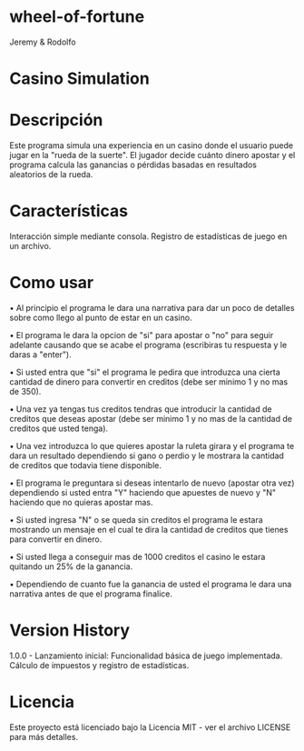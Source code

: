 # wheel-of-fortune
Jeremy &amp; Rodolfo
# Casino Simulation
# Descripción
Este programa simula una experiencia en un casino donde el usuario puede jugar en la "rueda de la suerte". El jugador decide cuánto dinero apostar y el programa calcula las ganancias o pérdidas basadas en resultados aleatorios de la rueda.

# Características
Interacción simple mediante consola.
Registro de estadísticas de juego en un archivo.

# Como usar
• Al principio el programa le dara una narrativa para dar un poco de detalles sobre como llego al punto de estar en un casino.

• El programa le dara la opcion de "si" para apostar o "no" para seguir adelante causando que se acabe el programa (escribiras tu respuesta y le daras a "enter").

• Si usted entra que "si" el programa le pedira que introduzca una cierta cantidad de dinero para convertir en creditos (debe ser minimo 1 y no mas de 350).

• Una vez ya tengas tus creditos tendras que introducir la cantidad de creditos que deseas apostar (debe ser minimo 1 y no mas de la cantidad de creditos que usted tenga).

• Una vez introduzca lo que quieres apostar la ruleta girara y el programa te dara un resultado dependiendo si gano o perdio y le mostrara la cantidad de creditos que todavia tiene disponible.

• El programa le preguntara si deseas intentarlo de nuevo (apostar otra vez) dependiendo si usted entra "Y" haciendo que apuestes de nuevo y "N" haciendo que no quieras apostar mas.

• Si usted ingresa "N" o se queda sin creditos el programa le estara mostrando un mensaje en el cual te dira la cantidad de creditos que tienes para convertir en dinero.

• Si usted llega a conseguir mas de 1000 creditos el casino le estara quitando un 25% de la ganancia.

• Dependiendo de cuanto fue la ganancia de usted el programa le dara una narrativa antes de que el programa finalice. 


# Version History
1.0.0 - Lanzamiento inicial:
Funcionalidad básica de juego implementada.
Cálculo de impuestos y registro de estadísticas.

# Licencia
Este proyecto está licenciado bajo la Licencia MIT - ver el archivo LICENSE para más detalles.

